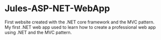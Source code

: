# Jules-ASP-NET-WebApp
First website created with the .NET core framework and the MVC pattern.
My first .NET web app used to learn how to create a professional web app using .NET and the MVC pattern.
